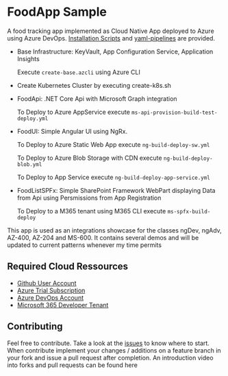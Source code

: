 # FoodApp Sample

A food tracking app implemented as Cloud Native App deployed to Azure using Azure DevOps. [Installation Scripts](/az-cli/) and [yaml-pipelines](/az-pipelines/) are provided.

- Base Infrastructure: KeyVault, App Configuration Service, Application Insights

  Execute `create-base.azcli` using Azure CLI
  
- Create Kubernetes Cluster by executing create-k8s.sh 

- FoodApi: .NET Core Api with Microsoft Graph integration

  To Deploy to Azure AppService execute `ms-api-provision-build-test-deploy.yml`

- FoodUI: Simple Angular UI using NgRx.

  To Deploy to Azure Static Web App execute `ng-build-deploy-sw.yml`

  To Deploy to Azure Blob Storage with CDN execute `ng-build-deploy-blob.yml`

  To Deploy to App Service execute `ng-build-deploy-app-service.yml`

- FoodListSPFx: Simple SharePoint Framework WebPart displaying Data from Api using Persmissions from App Registration

  To Deploy to a M365 tenant using M365 CLI execute `ms-spfx-build-deploy`

This app is used as an integrations showcase for the classes ngDev, ngAdv, AZ-400, AZ-204 and MS-600. It contains several demos and will be updated to current patterns whenever my time permits

## Required Cloud Ressources

- [Github User Account](https://github.com/)
- [Azure Trial Subscription](https://azure.microsoft.com/en-us/free/)
- [Azure DevOps Account](https://dev.azure.com/)
- [Microsoft 365 Developer Tenant](https://developer.microsoft.com/en-us/microsoft-365/dev-program)

## Contributing

Feel free to contribute. Take a look at the [issues](https://github.com/arambazamba/FoodApp/issues) to know where to start. When contribute implement your changes / additions on a feature branch in your fork and issue a pull request after completion. An introduction video into forks and pull requests can be found here
